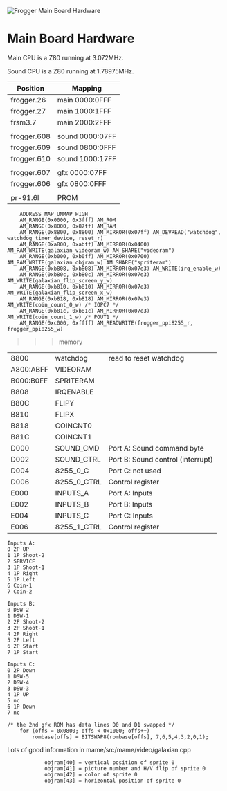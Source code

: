 ![Frogger Main Board Hardware](Frogger.jpg)

# Main Board Hardware

Main CPU is a Z80 running at 3.072MHz.

Sound CPU is a Z80 running at 1.78975MHz.

| Position   | Mapping        |
| ---------  | ---------      |
| frogger.26 | main 0000:0FFF |
| frogger.27 | main 1000:1FFF |
| frsm3.7    | main 2000:2FFF |
|  |  |
| frogger.608 | sound 0000:07FF |
| frogger.609 | sound 0800:0FFF |
| frogger.610 | sound 1000:17FF |
|  |  |
| frogger.607 | gfx 0000:07FF |
| frogger.606 | gfx 0800:0FFF |
|  |  |
| pr-91.6l | PROM |

```
    ADDRESS_MAP_UNMAP_HIGH
	AM_RANGE(0x0000, 0x3fff) AM_ROM
	AM_RANGE(0x8000, 0x87ff) AM_RAM
	AM_RANGE(0x8800, 0x8800) AM_MIRROR(0x07ff) AM_DEVREAD("watchdog", watchdog_timer_device, reset_r)
	AM_RANGE(0xa800, 0xabff) AM_MIRROR(0x0400) AM_RAM_WRITE(galaxian_videoram_w) AM_SHARE("videoram")
	AM_RANGE(0xb000, 0xb0ff) AM_MIRROR(0x0700) AM_RAM_WRITE(galaxian_objram_w) AM_SHARE("spriteram")
	AM_RANGE(0xb808, 0xb808) AM_MIRROR(0x07e3) AM_WRITE(irq_enable_w)
	AM_RANGE(0xb80c, 0xb80c) AM_MIRROR(0x07e3) AM_WRITE(galaxian_flip_screen_y_w)
	AM_RANGE(0xb810, 0xb810) AM_MIRROR(0x07e3) AM_WRITE(galaxian_flip_screen_x_w)
	AM_RANGE(0xb818, 0xb818) AM_MIRROR(0x07e3) AM_WRITE(coin_count_0_w) /* IOPC7 */
	AM_RANGE(0xb81c, 0xb81c) AM_MIRROR(0x07e3) AM_WRITE(coin_count_1_w) /* POUT1 */
	AM_RANGE(0xc000, 0xffff) AM_READWRITE(frogger_ppi8255_r, frogger_ppi8255_w)
```

>>> memory

| | | |
| --- | --- | --- |
| 8800      | watchdog         | read to reset watchdog |
| A800:ABFF | VIDEORAM         | |
| B000:B0FF | SPRITERAM        | |
| B808      | IRQENABLE        | |
| B80C      | FLIPY            | |
| B810      | FLIPX            | |
| B818      | COINCNT0         | |
| B81C      | COINCNT1         | |
| D000      | SOUND_CMD        | Port A: Sound command byte |
| D002      | SOUND_CTRL       | Port B: Sound control (interrupt) |
| D004      | 8255_0_C         | Port C: not used |
| D006      | 8255_0_CTRL      | Control register |
| E000      | INPUTS_A         | Port A: Inputs |
| E002      | INPUTS_B         | Port B: Inputs |
| E004      | INPUTS_C         | Port C: Inputs|
| E006      | 8255_1_CTRL      | Control register |

```
Inputs A:
0 2P UP
1 1P Shoot-2
2 SERVICE
3 1P Shoot-1
4 1P Right
5 1P Left
6 Coin-1
7 Coin-2

Inputs B:
0 DSW-2
1 DSW-1
2 2P Shoot-2
3 2P Shoot-1
4 2P Right
5 2P Left
6 2P Start
7 1P Start

Inputs C:
0 2P Down
1 DSW-5
2 DSW-4
3 DSW-3
4 1P UP
5 nc
6 1P Down
7 nc
```

```
/* the 2nd gfx ROM has data lines D0 and D1 swapped */
	for (offs = 0x0800; offs < 0x1000; offs++)
		rombase[offs] = BITSWAP8(rombase[offs], 7,6,5,4,3,2,0,1);
```

Lots of good information in mame/src/mame/video/galaxian.cpp
```
            objram[40] = vertical position of sprite 0
            objram[41] = picture number and H/V flip of sprite 0
            objram[42] = color of sprite 0
            objram[43] = horizontal position of sprite 0
```
